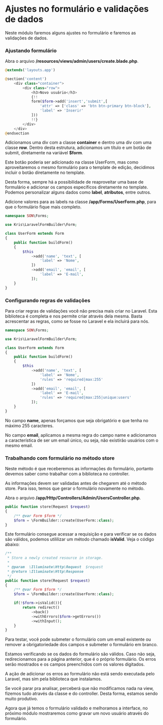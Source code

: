 # Ajustes no formulário e validações de dados

Neste módulo faremos alguns ajustes no formulário e faremos as validações de dados.

### Ajustando formulário

Abra o arquivo **/resources/views/admin/users/create.blade.php**.

```php
@extends('layouts.app')

@section('content')
    <div class="container">
        <div class="row">
            <h3>Novo usuário</h3>
            {!!
            form($form->add('insert','submit',[
                'attr' => ['class' => 'btn btn-primary btn-block'],
                'label' => 'Inserir'
            ]))
            !!}
        </div>
    </div>
@endsection
```

Adicionamos uma div com a classe **container** e dentro uma div com uma classe **row**. Dentro desta estrutura, adicionamos um título e um botão de submit, diretamente na variável **$form**.

Este botão poderia ser adicionado na classe UserForm, mas como aproveitaremos o mesmo formulário para o template de edição, decidimos incluir o botão diretamente no template.

Desta forma, sempre há a possibilidade de reaproveitar uma base de formulário e adicionar os campos específicos diretamente no template. Podemos personalizar alguns dados como **label**, **atributos**, entre outros.

Adicione valores para as labels na classe **/app/Forms/UserForm.php**, para que o formulário fique mais completo.

```php
namespace SON\Forms;

use Kris\LaravelFormBuilder\Form;

class UserForm extends Form
{
    public function buildForm()
    {
        $this
            ->add('name', 'text', [
                'label' => 'Nome',
            ])
            ->add('email', 'email', [
                'label' => 'E-mail',
            ]);
    }
}
```

### Configurando regras de validações

Para criar regras de validações você não precisa mais criar no Laravel. Esta biblioteca é completa e nos permite criar através dela mesma. Basta acrescentar as regras, como se fosse no Laravel e ela incluirá para nós.

```php
namespace SON\Forms;

use Kris\LaravelFormBuilder\Form;

class UserForm extends Form
{
    public function buildForm()
    {
        $this
            ->add('name', 'text', [
                'label' => 'Nome',
                'rules' => 'required|max:255'
            ])
            ->add('email', 'email', [
                'label' => 'E-mail',
                'rules' => 'required|max:255|unique:users'
            ]);
    }
}
```

No campo **name**, apenas forçamos que seja obrigatório e que tenha no máximo 255 caracteres.

No campo **email**, aplicamos a mesma regra do campo name e adicionamos a característica de ser um email único, ou seja, não existirão usuários com o mesmo email.

### Trabalhando com formulário no método store

Neste método é que receberemos as informações do formulário, portanto devemos saber como trabalhar com a biblioteca no controller.

As informações devem ser validadas antes de chegarem até o método store. Para isso, temos que gerar o formulário novamente no método.

Abra o arquivo **/app/Http/Controllers/Admin/UsersController.php**.

```php
public function store(Request $request)
{
	/** @var Form $form */
    $form = \FormBuilder::create(UserForm::class);
}
```

Este formulário consegue acessar a requisição e para verificar se os dados são válidos, podemos utililizar um método chamado **isValid**. Veja o código abaixo:

```php
/**
 * Store a newly created resource in storage.
 *
 * @param  \Illuminate\Http\Request  $request
 * @return \Illuminate\Http\Response
 */
public function store(Request $request)
{
    /** @var Form $form */
    $form = \FormBuilder::create(UserForm::class);

    if(!$form->isValid()){
        return redirect()
            ->back()
            ->withErrors($form->getErrors())
            ->withInput();
    }
}
```

Para testar, você pode submeter o formulário com um email existente ou remover a obrigatoriedade dos campos e submeter o formulário em branco.

Estamos verificando se os dados do formulário são válidos. Caso não seja, redirecionamos para a página anterior, que é o próprio formulário. Os erros serão mostrados e os campos preenchidos com os valores digitados.

A ação de adicionar os erros ao formulário não está sendo executada pelo Laravel, mas sim pela biblioteca que instalamos.

Se você parar pra analisar, perceberá que não modificamos nada na view, fizemos tudo através da classe e do controller. Desta forma, estamos sendo muito produtivo.

Agora que já temos o formulário validado e melhoramos a interface, no próximo módulo mostraremos como gravar um novo usuário através do formulário.